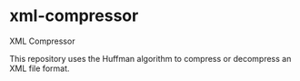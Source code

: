# xml-compressor
XML Compressor

This repository uses the Huffman algorithm to compress or decompress an XML file format.
